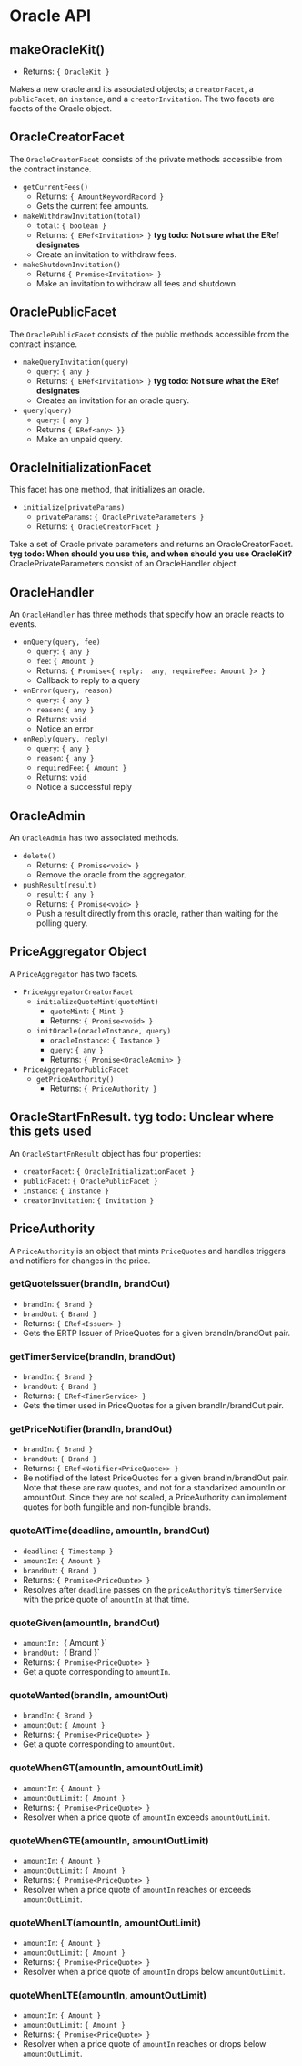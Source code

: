 # Oracle API

## makeOracleKit()
- Returns: `{ OracleKit }`

Makes a new oracle and its associated objects; a `creatorFacet`, a `publicFacet`, 
an `instance`, and a `creatorInvitation`. The two facets are facets of the Oracle object.

## OracleCreatorFacet 

The `OracleCreatorFacet` consists of the private methods accessible from the contract instance.

- `getCurrentFees()`
  - Returns: `{ AmountKeywordRecord }`
  - Gets the current fee amounts.
- `makeWithdrawInvitation(total)`
  - `total`: `{ boolean }`
  - Returns: `{ ERef<Invitation> }`   **tyg todo: Not sure what the ERef designates**
  - Create an invitation to withdraw fees.
- `makeShutdownInvitation()`
  - Returns `{ Promise<Invitation> }`
  - Make an invitation to withdraw all fees and shutdown.

## OraclePublicFacet

The `OraclePublicFacet` consists of the public methods accessible from the contract instance.

- `makeQueryInvitation(query)`
  - `query`: `{ any }`
  - Returns: `{ ERef<Invitation> }`   **tyg todo: Not sure what the ERef designates**
  - Creates an invitation for an oracle query.
- `query(query)`
  - `query`: `{ any }`
  - Returns `{ ERef<any> }}`
  - Make an unpaid query. 

## OracleInitializationFacet

This facet has one method, that initializes an oracle.

- `initialize(privateParams)`
  - `privateParams`: `{ OraclePrivateParameters }`
  - Returns: `{ OracleCreatorFacet }`

Take a set of Oracle private parameters and returns an OracleCreatorFacet.
**tyg todo: When should you use this, and when should you use OracleKit?**
OraclePrivateParameters consist of an OracleHandler object. 

## OracleHandler
An `OracleHandler` has three methods that specify how an oracle reacts to events.
- `onQuery(query, fee)` 
  - `query`: `{ any }`
  - `fee`: `{ Amount }`
  - Returns:  `{ Promise<{ reply:  any, requireFee: Amount }> }`
  - Callback to reply to a query
- `onError(query, reason)`         
  - `query`: `{ any }`
  - `reason`: `{ any }`
  - Returns: `void`
  - Notice an error 
- `onReply(query, reply)`  
  - `query`: `{ any }`
  - `reason`: `{ any }`
  - `requiredFee`: `{ Amount }`
  - Returns: `void`
  - Notice a successful reply

## OracleAdmin
 An `OracleAdmin` has two associated methods.

- `delete()`
  - Returns: `{ Promise<void> }`
  - Remove the oracle from the aggregator.
- `pushResult(result)`
  - `result`: `{ any }`
  - Returns: `{ Promise<void> }`
  - Push a result directly from this oracle, rather than waiting for the polling query.

## PriceAggregator Object

A `PriceAggregator` has two facets.

- `PriceAggregatorCreatorFacet`
  - `initializeQuoteMint(quoteMint)`
    - `quoteMint`: `{ Mint }`
    - Returns: `{ Promise<void> }`
  - `initOracle(oracleInstance, query)`
    - `oracleInstance`: `{ Instance }`
    - `query`: `{ any }`
    - Returns: `{ Promise<OracleAdmin> }`
- `PriceAggregatorPublicFacet`
  - `getPriceAuthority()`
    - Returns: `{ PriceAuthority }`

## OracleStartFnResult. **tyg todo: Unclear where this gets used**

An `OracleStartFnResult` object has four properties:
- `creatorFacet`: `{ OracleInitializationFacet }`
- `publicFacet`: `{ OraclePublicFacet }`
- `instance`: `{ Instance }`
- `creatorInvitation`: `{ Invitation }`

## PriceAuthority

A `PriceAuthority` is an object that mints `PriceQuotes` and handles triggers and notifiers for changes in the price.

### getQuoteIssuer(brandIn, brandOut)
- `brandIn`: `{ Brand }`
- `brandOut`: `{ Brand }`
- Returns: `{ ERef<Issuer> }`
- Gets the ERTP Issuer of PriceQuotes for a given brandIn/brandOut pair. 
### getTimerService(brandIn, brandOut)
- `brandIn`: `{ Brand }`
- `brandOut`: `{ Brand }`
- Returns: `{ ERef<TimerService> }`
- Gets the timer used in PriceQuotes for a given brandIn/brandOut pair. 

### getPriceNotifier(brandIn, brandOut)
- `brandIn`: `{ Brand }`
- `brandOut`: `{ Brand }`
- Returns: `{ ERef<Notifier<PriceQuote>> }`
- Be notified of the latest PriceQuotes for a given brandIn/brandOut pair. 
  Note that these are raw quotes, and not for a standarized amountIn or amountOut. 
  Since they are not scaled, a PriceAuthority can implement quotes for both fungible 
  and non-fungible brands. 

### quoteAtTime(deadline, amountIn, brandOut)
- `deadline`: `{ Timestamp }`
- `amountIn`: `{ Amount }`
- `brandOut`: `{ Brand }`
- Returns: `{ Promise<PriceQuote> }`
- Resolves after `deadline` passes on the `priceAuthority`’s `timerService` with the price quote of `amountIn` at that time. 

### quoteGiven(amountIn, brandOut)
- `amountIn: `{ Amount }`
- `brandOut: `{ Brand }`
- Returns: `{ Promise<PriceQuote> }`
- Get a quote corresponding to `amountIn`.

### quoteWanted(brandIn, amountOut)
- `brandIn`: `{ Brand }`
- `amountOut`: `{ Amount }`
- Returns: `{ Promise<PriceQuote> }`
- Get a quote corresponding to `amountOut`.

###  quoteWhenGT(amountIn, amountOutLimit)
- `amountIn`: `{ Amount }`
- `amountOutLimit`: `{ Amount }`
- Returns: `{ Promise<PriceQuote> }`
- Resolver when a price quote of `amountIn` exceeds `amountOutLimit`.

### quoteWhenGTE(amountIn, amountOutLimit)
- `amountIn`: `{ Amount }`
- `amountOutLimit`: `{ Amount }`
- Returns: `{ Promise<PriceQuote> }`
- Resolver when a price quote of `amountIn` reaches or exceeds `amountOutLimit`.

### quoteWhenLT(amountIn, amountOutLimit)
- `amountIn`: `{ Amount }`
- `amountOutLimit`: `{ Amount }`
- Returns: `{ Promise<PriceQuote> }`
- Resolver when a price quote of `amountIn` drops below `amountOutLimit`.

### quoteWhenLTE(amountIn, amountOutLimit)
- `amountIn`: `{ Amount }`
- `amountOutLimit`: `{ Amount }`
- Returns: `{ Promise<PriceQuote> }`
- Resolver when a price quote of `amountIn` reaches or drops below `amountOutLimit`.



